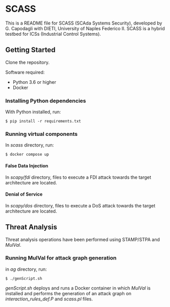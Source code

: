 # SCASS

This is a README file for SCASS (SCAda Systems Security), developed by G. Capodagli with DIETI, University of Naples Federico II. SCASS is a hybrid testbed for ICSs (Industrial Control Systems).

## Getting Started

Clone the repository.

Software required:
* Python 3.6 or higher
* Docker

### Installing Python dependencies
With Python installed, run:
```
$ pip install -r requirements.txt
```

### Running virtual components

In _scass_ directory, run:
```
$ docker compose up
```

#### False Data Injection

In _scapy/fdi_ directory, files to execute a FDI attack towards the target architecture are located.


#### Denial of Service

In _scapy/dos_ directory, files to execute a DoS attack towards the target architecture are located.

## Threat Analysis

Threat analysis operations have been performed using STAMP/STPA and _MulVal_.

### Running MulVal for attack graph generation

in _ag_ directory, run:
```
$ ./genScript.sh
```

_genScript.sh_ deploys and runs a Docker container in which _MulVal_ is installed and performs the generation of an attack graph on _interaction\_rules\_def.P_ and _scass.pl_ files.
